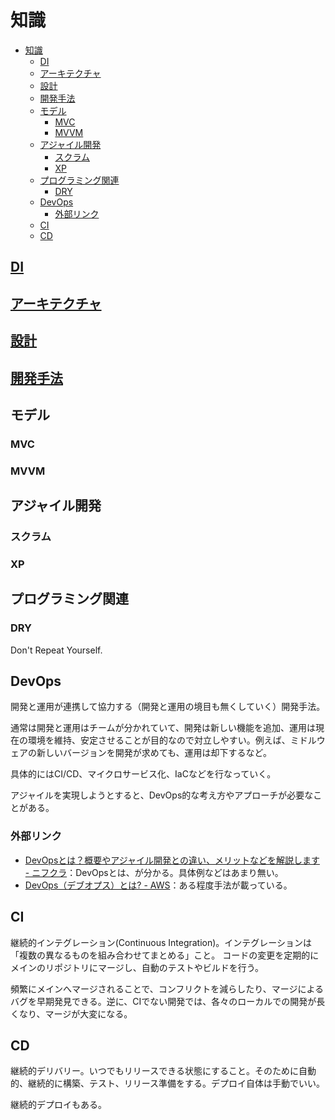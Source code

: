 # 知識

- [知識](#知識)
  - [DI](#di)
  - [アーキテクチャ](#アーキテクチャ)
  - [設計](#設計)
  - [開発手法](#開発手法)
  - [モデル](#モデル)
    - [MVC](#mvc)
    - [MVVM](#mvvm)
  - [アジャイル開発](#アジャイル開発)
    - [スクラム](#スクラム)
    - [XP](#xp)
  - [プログラミング関連](#プログラミング関連)
    - [DRY](#dry)
  - [DevOps](#devops)
    - [外部リンク](#外部リンク)
  - [CI](#ci)
  - [CD](#cd)

## [DI](./di.md)

## [アーキテクチャ](./architecture.md)

## [設計](./design.md)

## [開発手法](./development.md)

## モデル

### MVC

### MVVM

## アジャイル開発

### スクラム

### XP

## プログラミング関連

### DRY

Don't Repeat Yourself.

## DevOps

開発と運用が連携して協力する（開発と運用の境目も無くしていく）開発手法。

通常は開発と運用はチームが分かれていて、開発は新しい機能を追加、運用は現在の環境を維持、安定させることが目的なので対立しやすい。例えば、ミドルウェアの新しいバージョンを開発が求めても、運用は却下するなど。

具体的にはCI/CD、マイクロサービス化、IaCなどを行なっていく。

アジャイルを実現しようとすると、DevOps的な考え方やアプローチが必要なことがある。

### 外部リンク

- [DevOpsとは？概要やアジャイル開発との違い、メリットなどを解説します - ニフクラ](https://pfs.nifcloud.com/navi/tech/devops.htm)：DevOpsとは、が分かる。具体例などはあまり無い。
- [DevOps（デブオプス）とは? - AWS](https://aws.amazon.com/jp/devops/what-is-devops/)：ある程度手法が載っている。

## CI

継続的インテグレーション(Continuous Integration)。インテグレーションは「複数の異なるものを組み合わせてまとめる」こと。
コードの変更を定期的にメインのリポジトリにマージし、自動のテストやビルドを行う。

頻繁にメインへマージされることで、コンフリクトを減らしたり、マージによるバグを早期発見できる。逆に、CIでない開発では、各々のローカルでの開発が長くなり、マージが大変になる。

## CD

継続的デリバリー。いつでもリリースできる状態にすること。そのために自動的、継続的に構築、テスト、リリース準備をする。デプロイ自体は手動でいい。

継続的デプロイもある。
